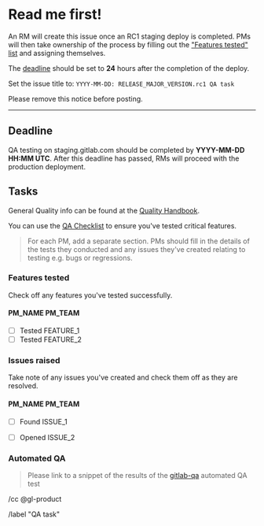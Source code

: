 # Read me first!

An RM will create this issue once an RC1 staging deploy is completed.
PMs will then take ownership of the process by filling out the
["Features tested" list](#features-tested) and assigning themselves.

The [deadline](#deadline) should be set to **24** hours after the completion of the deploy.

Set the issue title to: `YYYY-MM-DD: RELEASE_MAJOR_VERSION.rc1 QA task`

Please remove this notice before posting.

------

## Deadline

QA testing on staging.gitlab.com should be completed by **YYYY-MM-DD HH:MM UTC**.
After this deadline has passed, RMs will proceed with the production deployment.

## Tasks

General Quality info can be found at the [Quality Handbook](https://about.gitlab.com/handbook/quality/).

You can use the [QA Checklist](https://gitlab.com/gitlab-org/release-tools/blob/master/doc/qa-checklist.md)
to ensure you've tested critical features.

> For each PM, add a separate section. PMs should fill in the details of the
tests they conducted and any issues they've created relating to testing e.g. bugs or regressions.

### Features tested

Check off any features you've tested successfully.

#### PM_NAME PM_TEAM

- [ ] Tested FEATURE_1
- [ ] Tested FEATURE_2

### Issues raised

Take note of any issues you've created and check them off as they are resolved.

#### PM_NAME PM_TEAM

- [ ] Found ISSUE_1
- [ ] Opened ISSUE_2


### Automated QA

> Please link to a snippet of the results of the [gitlab-qa](https://gitlab.com/gitlab-org/gitlab-qa) automated QA test

/cc @gl-product

/label "QA task"